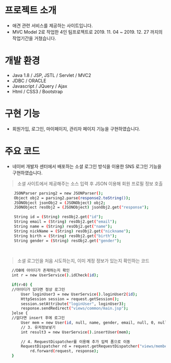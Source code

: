 # 프로젝트 소개
 - 애견 관련 서비스를 제공하는 사이트입니다. <br>
 - MVC Model 2로 작업한 4인 팀프로젝트로 2019. 11. 04 ~ 2019. 12. 27 까지의 작업기간을 거쳤습니다.
# 개발 환경
 - Java 1.8 / JSP, JSTL / Servlet / MVC2<br>
 - JDBC / ORACLE<br>
 - Javascript / JQuery / Ajax<br>
 - Html / CSS3 / Bootstrap<br>

# 구현 기능
 - 회원가입, 로그인, 마이페이지, 관리자 페이지 기능을 구현하였습니다.
 
# 주요 코드
 - 네이버 개발자 센터에서 배포하는 소셜 로그인 방식을 이용한 SNS 로그인 기능을 구현하였습니다.<br>
 > 소셜 사이트에서 제공해주는 소스 입력 후 JSON 이용해 회원 프로필 정보 호출<br>
 
```sh
	JSONParser parsing2 = new JSONParser();
	Object obj2 = parsing2.parse(response2.toString());
	JSONObject jsonObj2 = (JSONObject) obj2;
	JSONObject resObj2 = (JSONObject) jsonObj2.get("response");
	
	String id = (String) resObj2.get("id");
	String email = (String) resObj2.get("email");
	String name = (String) resObj2.get("name");
	String nickName = (String) resObj2.get("nickname");
	String birth = (String) resObj2.get("birth");
	String gender = (String) resObj2.get("gender");
```
<br>

 > 소셜 로그인을 처음 시도하는지, 이미 계정 정보가 있는지 확인하는 코드
 
 ```sh
	//DB에 아이디가 존재하는지 확인
	int r = new UserService().idCheck(id);
				
	if(r>0) {
	//아이디가 있다면 정상 로그인		
		User loginUser3 = new UserService().loginUser2(id);
		HttpSession session = request.getSession();
		session.setAttribute("loginUser", loginUser3);
		response.sendRedirect("views/common/main.jsp");					
	}else {
	//없다면 insert 후에 로그인
		User mem = new User(id, null, name, gender, email, null, 0, null, null);
		// 3. 유저정보넣기
		int result3 = new UserService().insertUser(mem);
		
		// 4. RequestDispatcher를 이용해 추가 입력 폼으로 이동
		RequestDispatcher rd = request.getRequestDispatcher("views/member/naverJoinPlusForm.jsp");  
	        rd.forward(request, response);
	}
 
```
